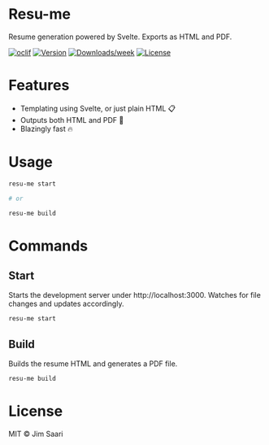 # Resu-me

Resume generation powered by Svelte. Exports as HTML and PDF.

[![oclif](https://img.shields.io/badge/cli-oclif-brightgreen.svg)](https://oclif.io)
[![Version](https://img.shields.io/npm/v/resu-me.svg)](https://npmjs.org/package/resu-me)
[![Downloads/week](https://img.shields.io/npm/dw/resu-me.svg)](https://npmjs.org/package/resu-me)
[![License](https://img.shields.io/npm/l/resu-me.svg)](https://github.com/jsaari97/resu-me/blob/master/package.json)

# Features

- Templating using Svelte, or just plain HTML :clipboard:
- Outputs both HTML and PDF :page_facing_up:
- Blazingly fast :fire:

# Usage

```bash
resu-me start

# or

resu-me build
```

# Commands

## Start

Starts the development server under http://localhost:3000. Watches for file changes and updates accordingly.

```bash
resu-me start
```

## Build

Builds the resume HTML and generates a PDF file.

```bash
resu-me build
```

# License

MIT &copy; Jim Saari
